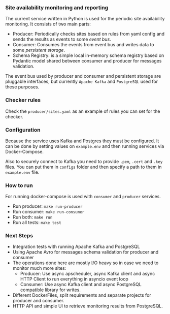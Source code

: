 ### Site availability monitoring and reporting

The current service written in Python is used for the periodic site 
availability monitoring. 
It consists of two main parts:
- Producer: Periodically checks sites based on rules from yaml config and 
sends the results as events to some *event bus*.
- Consumer: Consumes the events from event bus and writes data to some 
*persistent storage*.
- Schema Registry: is a simple local in-memory schema registry based on
 Pydantic model shared between consumer and producer for messages validation.


The event bus used by producer and consumer and persistent storage are 
pluggable interfaces, but currently `Apache Kafka` and `PostgreSQL` used for 
these purposes. 


### Checker rules
Check the `producer/sites.yaml` as an example of rules you can set for 
the checker.

### Configuration
Because the service uses Kafka and Postgres they must be configured.
It can be done by setting values on `example.env` and then running services
via Docker-Compose.

Also to securely connect to Kafka you need to provide 
`.pem`, `.cert` and `.key` files. You can put them in `configs` folder and 
then specify a path to them in `example.env` file.


### How to run
For running docker-compose is used with `consumer` and `producer` services.
- Run producer: `make run-producer`
- Run consumer: `make run-consumer`
- Run both: `make run`
- Run all tests: `make test`

### Next Steps
- Integration tests with running Apache Kafka and PostgreSQL
- Using Apache Avro for messages schema validation for producer and consumer
- The operations done here are mostly I/O heavy so in case we need to monitor 
much more sites:
    - Producer: Use async apscheduler, async Kafka client and async HTTP Client
    to run everything in asyncio event loop
    - Consumer: Use async Kafka client and async PostgreSQL compatible 
    library for writes.
- Different DockerFiles, split requirements and separate projects 
for producer and consumer.
- HTTP API and simple UI to retrieve monitoring results from PostgreSQL.
 